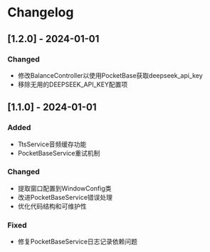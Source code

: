 # Changelog

## [1.2.0] - 2024-01-01

### Changed
- 修改BalanceController以使用PocketBase获取deepseek_api_key
- 移除无用的DEEPSEEK_API_KEY配置项

## [1.1.0] - 2024-01-01

### Added
- TtsService音频缓存功能
- PocketBaseService重试机制

### Changed
- 提取窗口配置到WindowConfig类
- 改进PocketBaseService错误处理
- 优化代码结构和可维护性

### Fixed
- 修复PocketBaseService日志记录依赖问题
